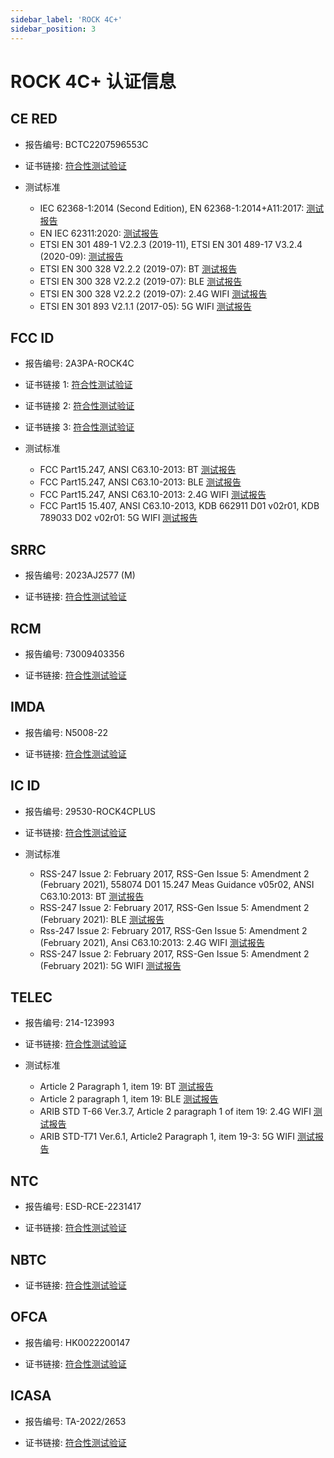 ```yaml
---
sidebar_label: 'ROCK 4C+'
sidebar_position: 3
---
```


# ROCK 4C+ 认证信息

## CE RED 
- 报告编号: BCTC2207596553C
  
- 证书链接: [符合性测试验证](https://dl.radxa.com/rockpi4/compliance/4c+/RED/BCTC2207596553C_ROCK_4C_Plus_CE_RED.pdf)

- 测试标准
  - IEC 62368-1:2014 (Second Edition), EN 62368-1:2014+A11:2017: [测试报告](https://dl.radxa.com/rockpi4/compliance/4c+/RED/BCTC2207237518S_ROCK_4C_Plus_CE-RED_EN62368.pdf)
  - EN IEC 62311:2020: [测试报告](https://dl.radxa.com/rockpi4/compliance/4c+/RED/BCTC2207596553-1E_ROCK_4C_Plus_CE_RED_EN62311.pdf)
  - ETSI EN 301 489-1 V2.2.3 (2019-11), ETSI EN 301 489-17 V3.2.4 (2020-09): [测试报告](https://dl.radxa.com/rockpi4/compliance/4c+/RED/BCTC2207596553-2E_ROCK_4C_Plus_CE_RED_EN301489.pdf)
  - ETSI EN 300 328 V2.2.2 (2019-07): BT [测试报告](https://dl.radxa.com/rockpi4/compliance/4c+/RED/BCTC2207596553-3E_ROCK_4C_Plus_CE_RED_EN300328_BT_3M.pdf)
  - ETSI EN 300 328 V2.2.2 (2019-07): BLE [测试报告](https://dl.radxa.com/rockpi4/compliance/4c+/RED/BCTC2207596553-4E_ROCK_4C_Plus_CE_RED_EN300328_BLE_1M.pdf)
  - ETSI EN 300 328 V2.2.2 (2019-07): 2.4G WIFI [测试报告](https://dl.radxa.com/rockpi4/compliance/4c+/RED/BCTC2207596553-5E_ROCK_4C_Plus_CE_RED_EN300328_WiFi20M.pdf)
  - ETSI EN 301 893 V2.1.1 (2017-05): 5G WIFI [测试报告](https://dl.radxa.com/rockpi4/compliance/4c+/RED/BCTC2207596553-6E_ROCK_4C_Plus_CE_RED_EN301893_5.1G_WIFI.pdf)

## FCC ID 
- 报告编号: 2AЗРA-ROCK4C

- 证书链接 1: [符合性测试验证](https://dl.radxa.com/rockpi4/compliance/4c+/FCC%20ID/DSS-TC680342.pdf)
- 证书链接 2: [符合性测试验证](https://dl.radxa.com/rockpi4/compliance/4c+/FCC%20ID/DTS-TC307304.pdf)
- 证书链接 3: [符合性测试验证](https://dl.radxa.com/rockpi4/compliance/4c+/FCC%20ID/NII-TC366208.pdf)

- 测试标准
  - FCC Part15.247, ANSI C63.10-2013: BT [测试报告](https://dl.radxa.com/rockpi4/compliance/4c+/FCC%20ID/BCTC2207707044-1E_ROCK_Pi_ROCK_4C_Plus_FCC_ID_BT.pdf)
  - FCC Part15.247, ANSI C63.10-2013: BLE [测试报告](https://dl.radxa.com/rockpi4/compliance/4c+/FCC%20ID/BCTC2207707044-2E_ROCK_Pi_ROCK_4C_Plus_FCC_ID_BLE.pdf)
  - FCC Part15.247, ANSI C63.10-2013: 2.4G WIFI [测试报告](https://dl.radxa.com/rockpi4/compliance/4c+/FCC%20ID/BCTC2207707044-3E-ROCK_Pi_ROCK_4C_Plus_FCC_ID_2.4GWiFi.pdf)
  - FCC Part15 15.407, ANSI C63.10-2013, KDB 662911 D01 v02r01, KDB 789033 D02 v02r01: 5G WIFI [测试报告](https://dl.radxa.com/rockpi4/compliance/4c+/FCC%20ID/BCTC2207707044-4E-ROCK_Pi_ROCK_4C_Plus_FCC_ID_5.1GWIFI.pdf)

## SRRC
- 报告编号: 2023AJ2577 (M)
  
- 证书链接: [符合性测试验证](https://dl.radxa.com/rockpi4/compliance/4c+/SRRC/RADXA_ROCK_4C_Plus.pdf)

## RCM
- 报告编号: 73009403356

- 证书链接: [符合性测试验证](https://dl.radxa.com/rockpi4/compliance/4c+/AU_RCM/Supplier_declaration_of_conformity_ROCK_4C_Plus.pdf)

## IMDA
- 报告编号: N5008-22

- 证书链接: [符合性测试验证](https://dl.radxa.com/rockpi4/compliance/4c+/IMDA/IMDA_ESER_Acknowledgement_of_Registration_for_Radxa_ROCK_4CPlus_dated_18th_Oct_2022.pdf)

## IC ID
- 报告编号: 29530-ROCK4CPLUS

- 证书链接: [符合性测试验证](https://dl.radxa.com/rockpi4/compliance/4c+/IC_ID/EMC_123993_ISED_Grant.pdf)

- 测试标准
  - RSS-247 Issue 2: February 2017, RSS-Gen Issue 5: Amendment 2 (February 2021), 558074 D01 15.247 Meas Guidance v05r02, ANSI C63.10:2013: BT [测试报告](https://dl.radxa.com/rockpi4/compliance/4c+/IC_ID/BCTC2210671499-1E_ROCK_Pi_4_ROCK_4C_Plus_IC_ID_BT_3M.pdf)
  - RSS-247 Issue 2: February 2017, RSS-Gen Issue 5: Amendment 2 (February 2021): BLE [测试报告](https://dl.radxa.com/rockpi4/compliance/4c+/IC_ID/BCTC2210671499-2E_ROCK_Pi_4_ROCK_4C_Plus_IC_ID_BLE_1M.pdf)
  - Rss-247 Issue 2: February 2017, RSS-Gen Issue 5: Amendment 2 (February 2021), Ansi C63.10:2013: 2.4G WIFI [测试报告](https://dl.radxa.com/rockpi4/compliance/4c+/IC_ID/BCTC2210671499-3E_ROCK_Pi_4_ROCK_4C_Plus_IC_ID_2.4G_N20.pdf)
  - RSS-247 Issue 2: February 2017, RSS-Gen Issue 5: Amendment 2 (February 2021): 5G WIFI [测试报告](https://dl.radxa.com/rockpi4/compliance/4c+/IC_ID/BCTC2210671499-4E_ROCK_Pi_4_ROCK_4C_Plus_IC_ID_5.1G.pdf)

## TELEC
- 报告编号: 214-123993

- 证书链接: [符合性测试验证](https://dl.radxa.com/rockpi4/compliance/4c+/TELEC/EMC123993_Japan_Certificate.pdf)

- 测试标准
  - Article 2 Paragraph 1, item 19: BT [测试报告](https://dl.radxa.com/rockpi4/compliance/4c+/TELEC/BCTC2210401068-1E_ROCK_Pi_4_ROCK_4C_Plus_TELEC_BT_3M(J).pdf)
  - Article 2 paragraph 1, item 19: BLE [测试报告](https://dl.radxa.com/rockpi4/compliance/4c+/TELEC/BCTC2210401068-2E_ROCK_Pi_4_ROCK_4C_Plus_TELEC_BLE_1M.pdf)
  - ARIB STD T-66 Ver.3.7, Article 2 paragraph 1 of item 19: 2.4G WIFI [测试报告](https://dl.radxa.com/rockpi4/compliance/4c+/TELEC/BCTC2210401068-3E_ROCK_Pi_4_ROCK_4C_Plus_TELEC_2.4G_N20(X).pdf)
  - ARIB STD-T71 Ver.6.1, Article2 Paragraph 1, item 19-3: 5G WIFI [测试报告](https://dl.radxa.com/rockpi4/compliance/4c+/TELEC/BCTC2210401068-4E_ROCK_Pi_4_ROCK_4C_Plus_TELEC_5.1G.pdf)

## NTC
- 报告编号: ESD-RCE-2231417

- 证书链接: [符合性测试验证](https://dl.radxa.com/rockpi4/compliance/4c+/NTC.pdf)

## NBTC
- 证书链接: [符合性测试验证](https://dl.radxa.com/rockpi4/compliance/4c+/NBTC.pdf)

## OFCA
- 报告编号: HK0022200147

- 证书链接: [符合性测试验证](https://dl.radxa.com/rockpi4/compliance/4c+/OFCA.pdf)

## ICASA
- 报告编号: TA-2022/2653

- 证书链接: [符合性测试验证](https://dl.radxa.com/rockpi4/compliance/4c+/ICASA.pdf)

